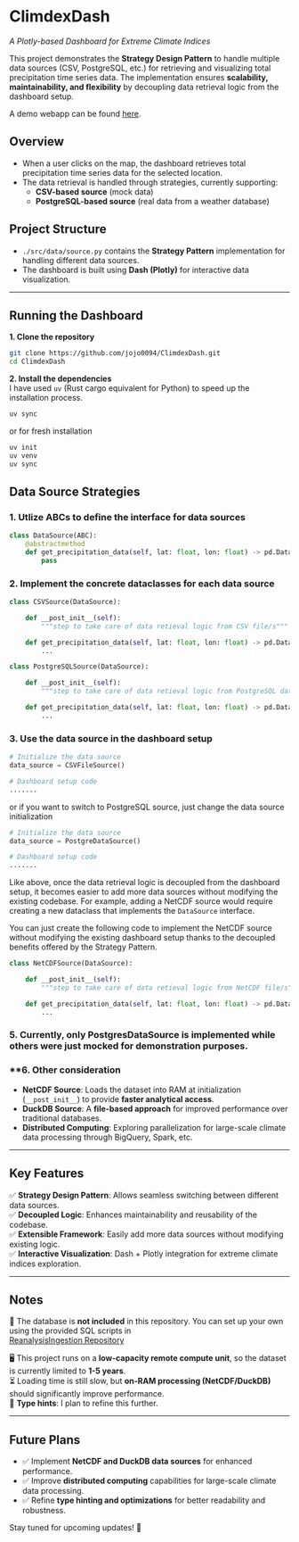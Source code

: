 # **ClimdexDash**  
*A Plotly-based Dashboard for Extreme Climate Indices*  

This project demonstrates the **Strategy Design Pattern** to handle multiple data sources (CSV, PostgreSQL, etc.) for retrieving and visualizing total precipitation time series data. The implementation ensures **scalability, maintainability, and flexibility** by decoupling data retrieval logic from the dashboard setup.  

A demo webapp can be found [here](http://195.35.21.96:8050/).

## **Overview**  
- When a user clicks on the map, the dashboard retrieves total precipitation time series data for the selected location.  
- The data retrieval is handled through strategies, currently supporting:  
  - **CSV-based source** (mock data)  
  - **PostgreSQL-based source** (real data from a weather database)  

## **Project Structure**  
- `./src/data/source.py` contains the **Strategy Pattern** implementation for handling different data sources.  
- The dashboard is built using **Dash (Plotly)** for interactive data visualization.  

---

## Running the Dashboard
**1. Clone the repository**  
```bash
git clone https://github.com/jojo0094/ClimdexDash.git
cd ClimdexDash
```
**2. Install the dependencies**  
I have used `uv` (Rust cargo equivalent for Python) to speed up the installation process.  
```bash
uv sync
```
or for fresh installation
```bash
uv init
uv venv
uv sync
```

## **Data Source Strategies**  

### **1. Utlize ABCs to define the interface for data sources**
```python
class DataSource(ABC):
    @abstractmethod
    def get_precipitation_data(self, lat: float, lon: float) -> pd.DataFrame:
        pass
```
### **2. Implement the concrete dataclasses for each data source**
```python
class CSVSource(DataSource):

    def __post_init__(self):
        """step to take care of data retieval logic from CSV file/s"""

    def get_precipitation_data(self, lat: float, lon: float) -> pd.DataFrame:
        ...
```
```python
class PostgreSQLSource(DataSource):

    def __post_init__(self):
        """step to take care of data retieval logic from PostgreSQL database"""

    def get_precipitation_data(self, lat: float, lon: float) -> pd.DataFrame:
        ...
```

### **3. Use the data source in the dashboard setup**
```python
# Initialize the data source
data_source = CSVFileSource()

# Dashboard setup code 
.......
```
or if you want to switch to PostgreSQL source, just change the data source initialization
```python
# Initialize the data source
data_source = PostgreDataSource()

# Dashboard setup code
.......
```
Like above, once the data retrieval logic is decoupled from the dashboard setup, it becomes easier to add more data sources without modifying the existing codebase. For example, adding a NetCDF source would require creating a new dataclass that implements the `DataSource` interface.

You can just create the following code to implement the NetCDF source without modifying the existing dashboard setup thanks to the decoupled benefits offered by the Strategy Pattern.
```python
class NetCDFSource(DataSource):

    def __post_init__(self):
        """step to take care of data retieval logic from NetCDF file/s"""

    def get_precipitation_data(self, lat: float, lon: float) -> pd.DataFrame:
        ...
```

### **5. Currently, only PostgresDataSource is implemented while others were just mocked for demonstration purposes.**

### **6. Other consideration
- **NetCDF Source**: Loads the dataset into RAM at initialization (`__post_init__`) to provide **faster analytical access**.  
- **DuckDB Source**: A **file-based approach** for improved performance over traditional databases.  
- **Distributed Computing**: Exploring parallelization for large-scale climate data processing through BigQuery, Spark, etc.

---

## **Key Features**  
✅ **Strategy Design Pattern**: Allows seamless switching between different data sources.  
✅ **Decoupled Logic**: Enhances maintainability and reusability of the codebase.  
✅ **Extensible Framework**: Easily add more data sources without modifying existing logic.  
✅ **Interactive Visualization**: Dash + Plotly integration for extreme climate indices exploration.  

---

## **Notes**  
🚀 The database is **not included** in this repository. You can set up your own using the provided SQL scripts in  
[ReanalysisIngestion Repository](https://github.com/jojo0094/ReanalysisIngestion)  

🖥️ This project runs on a **low-capacity remote compute unit**, so the dataset is currently limited to **1-5 years**.  
⏳ Loading time is still slow, but **on-RAM processing (NetCDF/DuckDB)** should significantly improve performance.  
🔧 **Type hints**: I plan to refine this further.  

---

## **Future Plans**  
- ✅ Implement **NetCDF and DuckDB data sources** for enhanced performance.  
- ✅ Improve **distributed computing** capabilities for large-scale climate data processing.  
- ✅ Refine **type hinting and optimizations** for better readability and robustness.  

Stay tuned for upcoming updates! 🚀  

